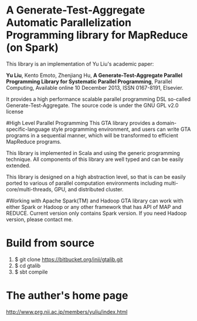 # A Generate-Test-Aggregate Automatic Parallelization Programming library for MapReduce (on Spark)

This library is an implementation of Yu Liu's academic paper:

  **Yu Liu**, Kento Emoto, Zhenjiang Hu, **A Generate-Test-Aggregate Parallel Programming Library for Systematic Parallel Programming**,  Parallel Computing, Available online 10 December 2013, ISSN 0167-8191, Elsevier.

It provides a high performance scalable parallel programming DSL so-called Generate-Test-Aggregate.
The source code is under the GNU GPL v2.0 license

#High Level Parallel Programming
This GTA library provides a domain-specific-language style programming environment, and users
can write GTA programs in a sequential manner, which will be transformed to efficient MapReduce
programs.

This library is implemented in Scala and using the generic programming technique. All components
of this library are well typed and can be easily extended.

This library is designed on a high abstraction level, so that is can be easily ported to various of
parallel computation environments including multi-core/multi-threads, GPU, and distributed cluster.

#Working with Apache Spark(TM) and Hadoop
GTA library can work with either Spark or Hadoop or any other framework that has API of MAP and REDUCE. Current version only contains Spark version. If you need Hadoop version, please contact me.

# Build from source
1.  $ git clone https://bitbucket.org/inii/gtalib.git
2.  $ cd gtalib
3.  $ sbt compile

# The auther's home page 
http://www.prg.nii.ac.jp/members/yuliu/index.html
